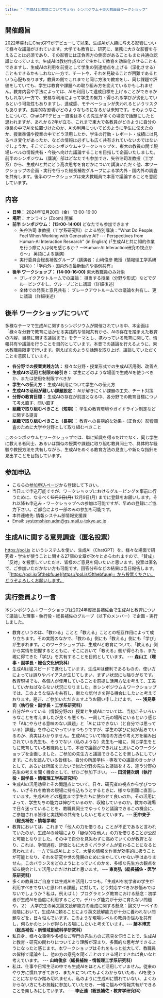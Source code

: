 ```yaml
---
title: "「生成AIと教育について考える」シンポジウム＋東大教職員ワークショップ"
---
```


## 開催趣旨

2022年暮れにChatGPTがデビューして以来、生成AIが人類に与える影響について様々な議論がされています。大学でも教育に、研究に、業務に大きな影響を与えることは必須であり、その影響には正負両方の側面があることもまた共通の認識になっています。生成AIは教材作成などで生かして教育を効率化させることもできますし、生成AIの利用を前提として学生の到達地点を上げる（深化させる）こともできるかもしれない一方で、チートや、それを見破ることが困難であるという心配もあります。教員の側でこれまでと同じ方法で教育をし、同じ課題で評価をしていても、学生は教育や課題への取り組み方を変えているかもしれません。教育内容や手法によっては、AIを利用して達成目標を上げることができるかもしれない一方で、安易な利用によって学生の努力・得られる学びが劣化しているという可能性もありますし、達成感、モチベーションが失われるというリスクもあります。長期的な影響がどのようなものになるかは未知です。そのようなことについて、ChatGPTデビュー直後は多くの先生が多くの場面で話題にしたと思われますが、あれから2年が立ち、これまで東大で各教員がどのように自分の授業の中でAIを位置づけたのか、AIの利用についてどのように学生に伝えたのか、授業準備や授業の中でどう活用したか、学生の行動・レポート・成績には見るべき変化があったか、などの情報は必ずしも広く共有されていないのではないでしょうか。そこでこのシンポジウム＋ワークショップを、東大の教員の間で現場レベルの情報共有・今後へ向けた議論することを目指して企画いたしました。前半のシンポジウム（講演）部はどなたでも参加でき、矢谷浩司准教授（工学系）から、生成AIと共にどう高次思考を育むかについて講演いただく他、本ワークショップの企画・実行を行った総長補佐グループによる学内外・国内外の調査を共有します。後半のワークショップは東大教職員で本音で議論することを意図しています。

## 内容

* **日時：** 2024年12月20日（金） 13:00-16:00
* **場所：** オンライン (Zoom) 開催
* **前半 シンポジウム： (13:00-14:00)** どなたでも参加できます
  * 矢谷浩司 准教授（工学系研究科）による特別講演："What Do People Feel When Working with Generative AI? --- Perspectives from Human-AI Interaction Research" (in English) (「生成AIと共に知的作業を行う際に人は何を感じるか？ 〜Human-AI Interaction研究の視点から〜」 英語による講演)
  * 実行委員会総長補佐グループ（講演者：山﨑俊彦 教授（情報理工学系研究科））：「学内外・国内外の最新動向や事例共有」
* **後半 ワークショップ： (14:00-16:00)** 東大教職員のみ対象
  * ブレイクアウトルームでの議論： 担当する授業（分野や形式）などでグルーピングをし、グループごとに議論（詳細後述）
  * 全体での発表と意見共有： ブレークアウトルームでの議論を共有し、更に議論（詳細後述）

## 後半 ワークショップについて

多様なテーマで生成AIに関するシンポジウムが開催されている中、本企画は「様々な分野で教育に活かせる実践的な情報共有から、AIの存在を踏まえた教育の内容、目標に関する議論まで」をテーマとし、携わっている教育に関して、情報共有や議論を行うことを目的としています。本音での議論を行えるように、東大教職員限定で行います。例えば次のような話題を取り上げ、議論していただくことを意図しています。

* **各分野での授業実践方法：** 様々な分野・授業形式での生成AI活用例、改善点
* **生成AIの活用と制限の線引き：** 学生にどのような場面で生成AIを使うべきか、または使用を制限すべきか
* **学生への伝え方：** 生成AI利用について学生への伝え方
* **生成AIの活用が難しい課題設定：** AIが解きにくい課題の工夫、チート対策
* **分野の教育目標：** 生成AIの存在が前提となる中、各分野での教育目標について考え直す、問い直す
* **組織で取り組むべきこと（短期）：** 学生の教育環境やガイドライン制定などに関する提言
* **組織で取り組むべきこと（長期）：** 教育への長期的な効果・（正負の）影響調査のために大学や分野として取り組むべきこと

このシンポジウムとワークショップでは、単に知識を得るだけでなく、同じ学生に教える者同士、あるいは類似の授業や課題に取り組む教員同士で、具体的な経験や教授方法を共有しながら、生成AIをめぐる教育方法の見直しや新たな指針を見出すことを目指しています。

## 参加申込

* こちらの[参加申込ページ](https://forms.office.com/r/9YxpcArnta)から登録して下さい。
* 当日まで申込可能ですが、ワークショップにおけるグルーピングを事前に行うために、なるべく<strike>12月2日(月)</strike> 12月9日(月) までに登録をお願いします。それ以降も申込み・ワークショップへの参加は可能ですが、早めの登録にご協力下さい。ご都合により一部のみの参加も可能です。
* 本件連絡先: 情報システム部情報支援課 
* Email: systemshien.adm@gs.mail.u-tokyo.ac.jp

## 生成AIに関する意見調査（匿名投票）

https://pol.is というシステムを使い、生成AI（ChatGPT）を、様々な場面で研究者・学生が使うことに関する27個の文章が次々とあらわれますので、「賛成」「反対」を投票していただき、皆様のご意見を伺いたいと思います。投票は匿名で、ご参加いただかない方も可能です。回答分布などの結果は当日報告します。「[https://pol.is/5fthebfuue](https://pol.is/5fthebfuue)」から投票ください。どうぞよろしくお願いします。

## 実行委員より一言

本シンポジウム＋ワークショップは2024年度総長補佐会で生成AIと教育について議論した理事・執行役・総長補佐のグループ（以下のメンバー）で企画・実行しました。

* 教育というのは、「教わる」ことと「教える」こととの相互作用によって成り立ちます。その実践のなかで、「教わる」側にも「教える」側にも「学び」が生まれます。このワークショップは、生成AIと教育について、「教える」側から実情を把握するとともに、そこにおいて「教える」側が得られる、また現に得てきた「学び」を共有することを目的としています。 --- **森山工（理事・副学長・総合文化研究科）**
* 生成AIは猛スピードで進化しています。生成AIは便利であるものの、使い方によっては誤りやバイアスが生じてしまい、まずい状況にも陥りがちです。教育現場でも、各個人が使用していることを前提に活用方法を考えて、工夫していかねばならない状況になりました。本シンポジウム＆ワークショップでは、このような悩みを共有し、新たな気付きを得る機会にしたいと考えております。是非、ご参加いただきますようお願い申し上げます。 --- **浅見泰司（執行役・副学長・工学系研究科）**
* 自分がやっている（情報分野の）授業と生成AIについては、当初こそいろいろなことを考えましたが良くも悪くも、一周して元の場所にいるという感じで「AIにやらせる意味のない課題」と「AIにはできない（と自分では思っている）課題」を中心にやっているつもりですが、学生の学びに何が起きているのか、真実はわかりません。生成AIについて特段の方法や考え方を編み出されている先生も、そうでない（私のような）先生も一緒に、同じ学生をともに教育している教職員として、本音で議論ができればと思いこのワークショップを企画しました。ご参加の先生方と議論できることを楽しみにしています。これを読んでいる皆様も、自分の所属学科・専攻での議論のきっかけとして、あるいは所属をまたいで似た分野の先生と議論をする、違う分野の先生の考えを聞く機会として、ぜひご参加下さい。 --- **田浦健次朗（執行役・副学長・情報理工学系研究科）**
* 生成AIの活用効果とその問題点について、日々、研究者の視点から学びつつも、いざそれを教育の現場に持ち込もうとするときに、様々な困難に直面しています。生成AIをどの程度まで学生たちに使わせて良いのか。その活用によって、学生たちの能力は伸びているのか、収縮しているのか。教育の現場で日々迷っていることを、教職員同士でゆっくりと議論できるこの機会に、ご参加される皆様と実践知の共有をしたいと考えています。--- **田中東子（総長補佐・情報学環）**
* 教育においては、これまで「他人の力を借りる」ことが不正であると言われていたのが、生成AIの登場により「疑似的な他人」の力を借りることが公然と可能となりました。その中で自分を見失わずに高めていくのが教育となり、これは、学習過程、評価ともに大きくパラダイムが変わることになると思われます。一方で生成AIによって、大量の情報を作業が効率的に扱うことが可能となり、それを研究や世の発展のために生かしていかない手はありません。このバランスをどのようにとっていくのかを、多様な先生方の観点を知る機会として活用いただければと思います。 --- **東尚弘（総長補佐・医学系研究科）**
* 多くの教員はご自身では生成AIを活用しつつも，「生成AIを初学者の学生が利用すべきでないと思われる課題」に対して，どう対応すべきかお悩みではないでしょうか？私は，例えば１）プログラミング教育における懸念：初学者が生成AIを過度に利用することで，デバッグ能力が十分に育たない問題や，２） 大学院生の英文論文読解能力の養成に関する懸念：論文サーベイの段階において，生成AIに頼ることにより英文読解能力が十分に養われない問題などを，日々悩んでいます。このような現場レベルの教員の悩みを共有し，何らかのヒントが得られる場にしたいと考えています。--- **藤本博志（総長補佐・新領域創成科学研究科）**
* 私自身、様々な事例や多様なご専門の先生方のご意見を伺うことで、生成AIと教育・研究の関わりについてより理解が深まり、多面的な思考ができるようになったと感じます。本ワークショップはそれをもっと拡大して、教職員の皆様で議論をし、他の方の意見を聞くことのできる場とできれば良いなと考えています。 --- **山﨑俊彦（総長補佐・情報理工学系研究科）**
* 私は、仕事や日常生活の中でも生成AIをほとんど活用していません。従来のやり方に慣れすぎており、またAIについてもよくわからないため、AIを使うことになかなか踏み切れません。私のように生成AIに慣れていない、よくわからない方にもお気軽に参加していただき、一緒に悩みや情報共有ができることを楽しみにしています。 --- **李正連（総長補佐・教育学研究科）**
